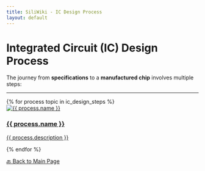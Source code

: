 ```yaml
---
title: SiliWiki - IC Design Process
layout: default
---
```


# Integrated Circuit (IC) Design Process
The journey from **specifications** to a **manufactured chip** involves multiple steps:

---

<div class="process-grid">
  {% for process topic in ic_design_steps %}
    <div class="process-card">
      <a href="{{ process.link }}">
        <img src="{{ process.image }}" alt="{{ process.name }}">
        <h3>{{ process.name }}</h3>
        <p>{{ process.description }}</p>
      </a>
    </div>
  {% endfor %}
</div>

[🔙 Back to Main Page](https://danielthurmond.github.io/)
